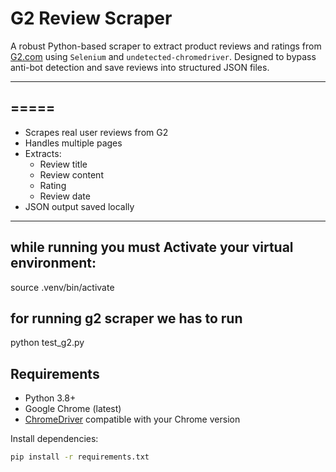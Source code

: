 #  G2 Review Scraper

A robust Python-based scraper to extract product reviews and ratings from [G2.com](https://www.g2.com) using `Selenium` and `undetected-chromedriver`. Designed to bypass anti-bot detection and save reviews into structured JSON files.

---

## =====

- Scrapes real user reviews from G2
- Handles multiple pages 
- Extracts:
  - Review title
  - Review content
  - Rating
  - Review date
- JSON output saved locally

---
## while running you must Activate your virtual environment:
source .venv/bin/activate

## for running g2 scraper we has to run 
python test_g2.py


## Requirements

- Python 3.8+
- Google Chrome (latest)
- [ChromeDriver](https://chromedriver.chromium.org/downloads) compatible with your Chrome version

Install dependencies:

```bash
pip install -r requirements.txt


